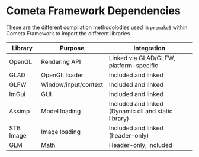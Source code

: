 # Cometa Framework Dependencies

These are the different compilation methodolodies used in `premake5` within Cometa Framework to import the different libraries

| Library  | Purpose              | Integration                                  |
|----------|----------------------|----------------------------------------------|
| OpenGL   | Rendering API        | Linked via GLAD/GLFW, platform-specific      |
| GLAD     | OpenGL loader        | Included and linked                          |
| GLFW     | Window/input/context | Included and linked                          |
| ImGui    | GUI                  | Included and linked                          |
| Assimp   | Model loading        | Included and linked (Dynamic dll and static library)                          |
| STB Image| Image loading        | Included and linked (header-only)                          |
| GLM      | Math                 | Header-only, included                        |